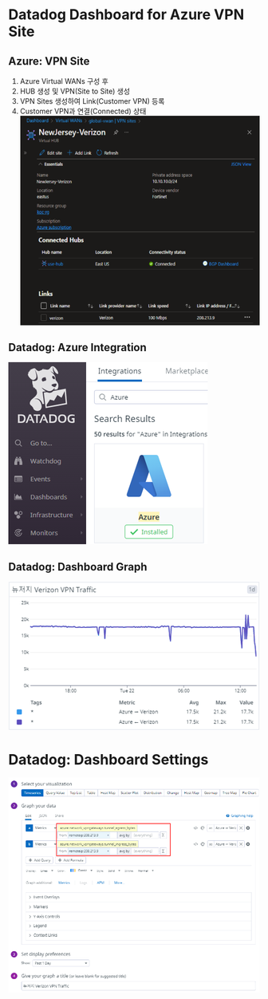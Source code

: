 # Datadog Dashboard for Azure VPN Site

## Azure: VPN Site
1. Azure Virtual WANs 구성 후
2. HUB 생성 및 VPN(Site to Site) 생성
3. VPN Sites 생성하여 Link(Customer VPN) 등록
4. Customer VPN과 연결(Connected) 상태
![Azure-Hub-VPN-Site](img/azure-hub-vpn-sites.png)

## Datadog: Azure Integration
![Datadog-Azure-Integration](img/datadog-azure-integrations.png)

## Datadog: Dashboard Graph
![Datadog-Azure-VPN-Dashboard](img/datadog-azure-vpn-dashboard.png)

# Datadog: Dashboard Settings
![Datadog-Azure-VPN-Dashboard-Settings](img/datadog-azure-vpn-dashboard-settings.png)
